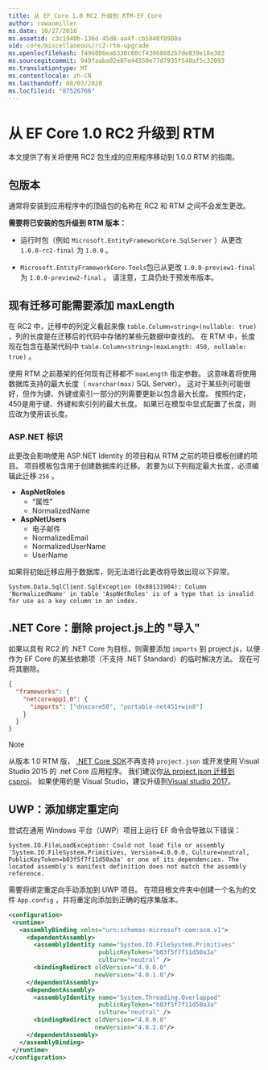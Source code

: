 ```yaml
---
title: 从 EF Core 1.0 RC2 升级到 RTM-EF Core
author: rowanmiller
ms.date: 10/27/2016
ms.assetid: c3c1940b-136d-45d8-aa4f-cb5040f8980a
uid: core/miscellaneous/rc2-rtm-upgrade
ms.openlocfilehash: f496806ea6330c60cf43068882b7de839e18e383
ms.sourcegitcommit: 949faaba02e07e44359e77d7935f540af5c32093
ms.translationtype: MT
ms.contentlocale: zh-CN
ms.lasthandoff: 08/03/2020
ms.locfileid: "87526766"
---
```

# <a name="upgrading-from-ef-core-10-rc2-to-rtm"></a>从 EF Core 1.0 RC2 升级到 RTM

本文提供了有关将使用 RC2 包生成的应用程序移动到 1.0.0 RTM 的指南。

## <a name="package-versions"></a>包版本

通常将安装到应用程序中的顶级包的名称在 RC2 和 RTM 之间不会发生更改。

**需要将已安装的包升级到 RTM 版本：**

* 运行时包（例如 `Microsoft.EntityFrameworkCore.SqlServer` ）从更改 `1.0.0-rc2-final` 为 `1.0.0` 。

* `Microsoft.EntityFrameworkCore.Tools`包已从更改 `1.0.0-preview1-final` 为 `1.0.0-preview2-final` 。 请注意，工具仍处于预发布版本。

## <a name="existing-migrations-may-need-maxlength-added"></a>现有迁移可能需要添加 maxLength

在 RC2 中，迁移中的列定义看起来像 `table.Column<string>(nullable: true)` ，列的长度是在迁移后的代码中存储的某些元数据中查找的。 在 RTM 中，长度现在包含在基架代码中 `table.Column<string>(maxLength: 450, nullable: true)` 。

使用 RTM 之前基架的任何现有迁移都不 `maxLength` 指定参数。 这意味着将使用数据库支持的最大长度（ `nvarchar(max)` SQL Server）。 这对于某些列可能很好，但作为键、外键或索引一部分的列需要更新以包含最大长度。 按照约定，450是用于键、外键和索引列的最大长度。 如果已在模型中显式配置了长度，则应改为使用该长度。

### <a name="aspnet-identity"></a>ASP.NET 标识

此更改会影响使用 ASP.NET Identity 的项目和从 RTM 之前的项目模板创建的项目。 项目模板包含用于创建数据库的迁移。 若要为以下列指定最大长度，必须编辑此迁移 `256` 。

* **AspNetRoles**
  * “属性”
  * NormalizedName
* **AspNetUsers**
  * 电子邮件
  * NormalizedEmail
  * NormalizedUserName
  * UserName

如果将初始迁移应用于数据库，则无法进行此更改将导致出现以下异常。

``` Console
System.Data.SqlClient.SqlException (0x80131904): Column 'NormalizedName' in table 'AspNetRoles' is of a type that is invalid for use as a key column in an index.
```

## <a name="net-core-remove-imports-in-projectjson"></a>.NET Core：删除 project.js上的 "导入"

如果以具有 RC2 的 .NET Core 为目标，则需要添加 `imports` 到 project.js，以便作为 EF Core 的某些依赖项（不支持 .NET Standard）的临时解决方法。 现在可将其删除。

``` json
{
  "frameworks": {
    "netcoreapp1.0": {
      "imports": ["dnxcore50", "portable-net451+win8"]
    }
  }
}
```

> [!NOTE]  
> 从版本 1.0 RTM 版， [.NET Core SDK](https://www.microsoft.com/net/download/core)不再支持 `project.json` 或开发使用 Visual Studio 2015 的 .net Core 应用程序。 我们建议你[从 project.json 迁移到 csproj](/dotnet/articles/core/migration/)。 如果使用的是 Visual Studio，建议升级到[Visual studio 2017](https://www.visualstudio.com/downloads/)。

## <a name="uwp-add-binding-redirects"></a>UWP：添加绑定重定向

尝试在通用 Windows 平台（UWP）项目上运行 EF 命令会导致以下错误：

```output
System.IO.FileLoadException: Could not load file or assembly 'System.IO.FileSystem.Primitives, Version=4.0.0.0, Culture=neutral, PublicKeyToken=b03f5f7f11d50a3a' or one of its dependencies. The located assembly's manifest definition does not match the assembly reference.
```

需要将绑定重定向手动添加到 UWP 项目。 在项目根文件夹中创建一个名为的文件 `App.config` ，并将重定向添加到正确的程序集版本。

```xml
<configuration>
 <runtime>
   <assemblyBinding xmlns="urn:schemas-microsoft-com:asm.v1">
     <dependentAssembly>
       <assemblyIdentity name="System.IO.FileSystem.Primitives"
                         publicKeyToken="b03f5f7f11d50a3a"
                         culture="neutral" />
       <bindingRedirect oldVersion="4.0.0.0"
                        newVersion="4.0.1.0"/>
     </dependentAssembly>
     <dependentAssembly>
       <assemblyIdentity name="System.Threading.Overlapped"
                         publicKeyToken="b03f5f7f11d50a3a"
                         culture="neutral" />
       <bindingRedirect oldVersion="4.0.0.0"
                        newVersion="4.0.1.0"/>
     </dependentAssembly>
   </assemblyBinding>
 </runtime>
</configuration>
```
